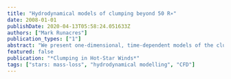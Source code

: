 ```yaml
---
title: "Hydrodynamical models of clumping beyond 50 R∗"
date: 2008-01-01
publishDate: 2020-04-13T05:58:24.051633Z
authors: ["Mark Runacres"]
publication_types: ["1"]
abstract: "We present one-dimensional, time-dependent models of the clumps generated by the linedeshadowing instability. In order to follow the clumps out to distances of more than 1000 stellar radii, we use an efficient moving-box technique. We show that, within the approximations, the wind can remain clumped well into the formation region of the radio continuum."
featured: false
publication: "*Clumping in Hot-Star Winds*"
tags: ["stars: mass-loss", "hydrodynamical modelling", "CFD"]
---
```


